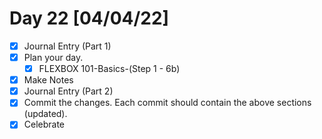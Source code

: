 # Day 22 [04/04/22]

- [x] Journal Entry (Part 1)
- [x] Plan your day.
  - [x] FLEXBOX 101-Basics-(Step 1 - 6b)
- [x] Make Notes
- [x] Journal Entry (Part 2)
- [x] Commit the changes. Each commit should contain the above sections (updated).
- [x] Celebrate
<!-- [x] to tick -->
